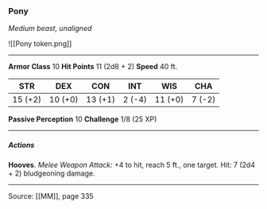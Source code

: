 ### Pony
_Medium beast, unaligned_

![[Pony token.png]]


---

**Armor Class** 10
**Hit Points** 11 (2d8 + 2)
**Speed** 40 ft.

| STR     | DEX     | CON     | INT     | WIS     | CHA     |
|---------|---------|---------|---------|---------|---------|
| 15 (+2) | 10 (+0) | 13 (+1) | 2 (-4) | 11 (+0) | 7 (-2) |

**Passive Perception** 10
**Challenge** 1/8 (25 XP)

---

##### Actions
**Hooves**. _Melee Weapon Attack:_ +4 to hit, reach 5 ft., one target. Hit: 7 (2d4 + 2) bludgeoning damage.


---

Source: [[MM]], page 335